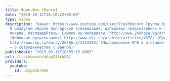 ```yaml
---
title: Фрик-Шоу [Ванга]
date: "2019-10-11T16:10:22+08:00"
type: video
description: 'Канал: https://www.youtube.com/user/TrashRecord Группа ВК: https://vk.com/trashsmash
  О раздутом образе болгарской ясновидящей, фальшивых предсказаниях и эзотерическом
  пикапе. Наслаждайтесь. Ссылки на материалы: http://www.24chasa.bg/Article.asp?ArticleId=547281.
  (Фейковые предсказания) http://www.nkj.ru/archive/articles/4378/ (Проверка от Горного)
  http://www.kp.ru/daily/26266.3/3143584/ (Подполковник КГБ в отставке Евгений Сергиенко
  – о сотрудничестве с Вангой)'
publishdate: "2015-03-11T18:55:15.000Z"
url: /trashsmash/uKcpZ46rb9A/
providers:
  youtube:
    id: uKcpZ46rb9A
---
```

